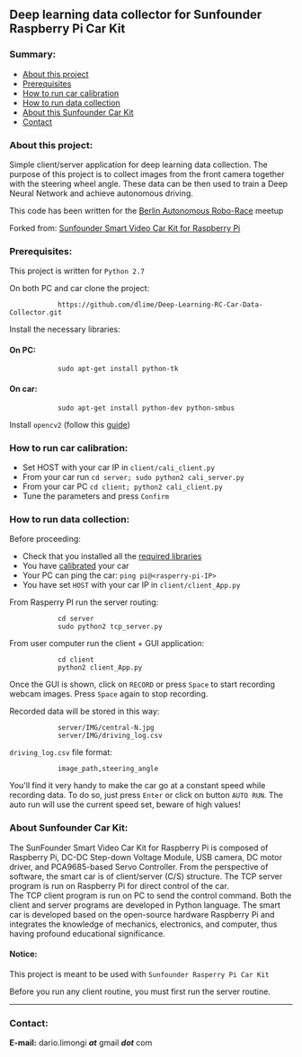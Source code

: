 ## Deep learning data collector for Sunfounder Raspberry Pi Car Kit

### Summary:
 * [About this project](#about_this_project)
 * [Prerequisites](#prerequisites)
 * [How to run car calibration](#how_to_run_calibration)
 * [How to run data collection](#how_to_run)
 * [About this Sunfounder Car Kit](#about_this_kit)
 * [Contact](#contact)

<a id="about_this_project"></a>
### About this project:

Simple client/server application for deep learning data collection. The purpose of this project is to collect images from the front camera together with the steering wheel angle. These data can be then used to train a Deep Neural Network and achieve autonomous driving.

This code has been written for the [Berlin Autonomous Robo-Race](https://www.meetup.com/Berlin-Self-Driving-Cars-Autonomous-Mobility/) meetup

Forked from: [Sunfounder Smart Video Car Kit for Raspberry Pi](https://github.com/sunfounder/Sunfounder_Smart_Video_Car_Kit_for_RaspberryPi)

<a id="prerequisites"></a>
### Prerequisites:
This project is written for `Python 2.7`

On both PC and car clone the project:

                https://github.com/dlime/Deep-Learning-RC-Car-Data-Collector.git

Install the necessary libraries:

#### On PC:

                sudo apt-get install python-tk

#### On car:

                sudo apt-get install python-dev python-smbus

Install `opencv2` (follow this [guide](http://www.pyimagesearch.com/2016/04/18/install-guide-raspberry-pi-3-raspbian-jessie-opencv-3/))

<a id="how_to_run_calibration"></a>
### How to run car calibration:

* Set HOST with your car IP in `client/cali_client.py`
* From your car run `cd server; sudo python2 cali_server.py`
* From your car PC `cd client; python2 cali_client.py`
* Tune the parameters and press `Confirm`

<a id="how_to_run"></a>
### How to run data collection:

Before proceeding:
* Check that you installed all the [required libraries](#prerequisites)
* You have [calibrated](#how_to_run_calibration) your car
* Your PC can ping the car: `ping pi@<rasperry-pi-IP>`
* You have set `HOST` with your car IP in `client/client_App.py`


From Rasperry PI run the server routing:

                cd server
                sudo python2 tcp_server.py

From user computer run the client + GUI application:

                cd client
                python2 client_App.py

Once the GUI is shown, click on `RECORD` or press `Space` to start recording webcam images. Press `Space` again to stop recording.

Recorded data will be stored in this way:

                server/IMG/central-N.jpg
                server/IMG/driving_log.csv

`driving_log.csv` file format:

                image_path,steering_angle


You'll find it very handy to make the car go at a constant speed while recording data. To do so, just press `Enter` or click on button `AUTO RUN`. The auto run will use the current speed set, beware of high values! 


<a id="about_this_kit"></a>
### About Sunfounder Car Kit:
The SunFounder Smart Video Car Kit for Raspberry Pi is composed of Raspberry Pi, DC-DC Step-down Voltage Module, USB camera, DC motor driver, and PCA9685-based Servo Controller.
From the perspective of software, the smart car is of client/server (C/S) structure.
The TCP server program is run on Raspberry Pi for direct control of the car.  
The TCP client program is run on PC to send the control command. Both the client and server programs are developed in Python language.
The smart car is developed based on the open-source hardware Raspberry Pi and integrates the knowledge of mechanics, electronics, and computer, thus having profound educational significance. 

#### Notice:
This project is meant to be used with `Sunfounder Rasperry Pi Car Kit`

Before you run any client routine, you must first run the server routine.

----------------------------------------------
<a id="contact"></a>
### Contact:

**E-mail:** dario.limongi **_at_** gmail **_dot_** com
